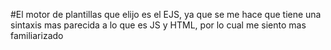 #El motor de plantillas que elijo es el EJS, ya que se me hace que tiene una sintaxis mas parecida a lo que es JS y HTML, por lo cual me siento mas familiarizado